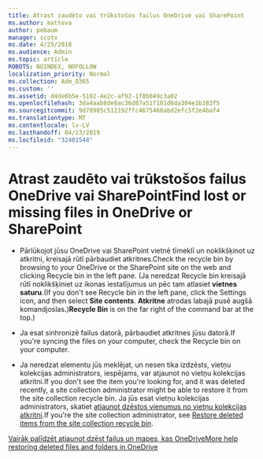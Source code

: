```yaml
---
title: Atrast zaudēto vai trūkstošos failus OneDrive vai SharePoint
ms.author: matteva
author: pebaum
manager: scotv
ms.date: 4/25/2018
ms.audience: Admin
ms.topic: article
ROBOTS: NOINDEX, NOFOLLOW
localization_priority: Normal
ms.collection: Adm_O365
ms.custom: ''
ms.assetid: d4de6b5e-5102-4e2c-af92-1f8b049c3a02
ms.openlocfilehash: 3da4aab8de8ac36d87a51f101d6da304e1b383f5
ms.sourcegitcommit: 9d78905c512192ffc4675468abd2efc5f2e4baf4
ms.translationtype: MT
ms.contentlocale: lv-LV
ms.lasthandoff: 04/23/2019
ms.locfileid: "32401548"
---
```

# <a name="find-lost-or-missing-files-in-onedrive-or-sharepoint"></a><span data-ttu-id="6125e-102">Atrast zaudēto vai trūkstošos failus OneDrive vai SharePoint</span><span class="sxs-lookup"><span data-stu-id="6125e-102">Find lost or missing files in OneDrive or SharePoint</span></span>

- <span data-ttu-id="6125e-103">Pārlūkojot jūsu OneDrive vai SharePoint vietnē tīmeklī un noklikšķinot uz atkritni, kreisajā rūtī pārbaudiet atkritnes.</span><span class="sxs-lookup"><span data-stu-id="6125e-103">Check the recycle bin by browsing to your OneDrive or the SharePoint site on the web and clicking Recycle bin in the left pane.</span></span> <span data-ttu-id="6125e-104">(Ja neredzat Recycle bin kreisajā rūtī noklikšķiniet uz ikonas iestatījumus un pēc tam atlasiet **vietnes saturu**.</span><span class="sxs-lookup"><span data-stu-id="6125e-104">(If you don't see Recycle bin in the left pane, click the Settings icon, and then select **Site contents**.</span></span> <span data-ttu-id="6125e-105">**Atkritne** atrodas labajā pusē augšā komandjoslas.)</span><span class="sxs-lookup"><span data-stu-id="6125e-105">**Recycle Bin** is on the far right of the command bar at the top.)</span></span> 
    
- <span data-ttu-id="6125e-106">Ja esat sinhronizē failus datorā, pārbaudiet atkritnes jūsu datorā.</span><span class="sxs-lookup"><span data-stu-id="6125e-106">If you're syncing the files on your computer, check the Recycle bin on your computer.</span></span> 
    
- <span data-ttu-id="6125e-107">Ja neredzat elementu jūs meklējat, un nesen tika izdzēsts, vietņu kolekcijas administrators, iespējams, var atjaunot no vietņu kolekcijas atkritni.</span><span class="sxs-lookup"><span data-stu-id="6125e-107">If you don't see the item you're looking for, and it was deleted recently, a site collection administrator might be able to restore it from the site collection recycle bin.</span></span> <span data-ttu-id="6125e-108">Ja jūs esat vietņu kolekcijas administrators, skatiet [atjaunot dzēstos vienumus no vietņu kolekcijas atkritni](https://go.microsoft.com/fwlink/?linkid=866439).</span><span class="sxs-lookup"><span data-stu-id="6125e-108">If you're the site collection administrator, see [Restore deleted items from the site collection recycle bin](https://go.microsoft.com/fwlink/?linkid=866439).</span></span>
    
[<span data-ttu-id="6125e-109">Vairāk palīdzēt atjaunot dzēst failus un mapes, kas OneDrive</span><span class="sxs-lookup"><span data-stu-id="6125e-109">More help restoring deleted files and folders in OneDrive</span></span>](https://go.microsoft.com/fwlink/?linkid=872872)
  


